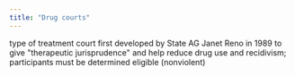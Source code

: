 ```yaml
---
title: "Drug courts"
---
```

type of treatment court first developed by State AG Janet Reno in 1989 to give &quot;therapeutic jurisprudence&quot; and help reduce drug use and recidivism; participants must be determined eligible (nonviolent)

